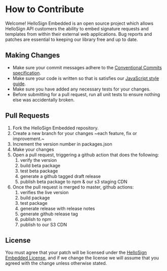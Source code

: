 # How to Contribute

Welcome! HelloSign Embedded is an open source project which allows HelloSign API customers the ability to embed signature requests and templates from within their external web applications. Bug reports and patches are essential to keeping our library free and up to date.

## Making Changes

* Make sure your commit messages adhere to the [Conventional Commits specification](https://conventionalcommits.org/).
* Make sure your code is written so that is satisfies our [JavaScript style guide](https://github.com/hellosign/javascript).
* Make sure you have added any necessary tests for your changes.
* Before submitting for a pull request, run all unit tests to ensure nothing else was accidentally broken.

## Pull Requests

1. Fork the HelloSign Embedded repository.
2. Create a new branch for your changes ~each feature, fix or improvement.~
3. Increment the version number in packages.json
4. Make your changes
5. Open a pull request, triggering a github action that does the following:
   1. verify the version
   2. build beta package
   3. test beta package
   4. generate a github tagged draft release
   5. publish beta package to npm & our s3 staging CDN
6. Once the pull request is merged to master, github actions:
   1. verifies the live version
   2. build package
   3. test package
   4. generate release with release notes
   5. generate github release tag
   6. publish to npm
   7. publish to our S3 CDN

## License

You must agree that your patch will be licensed under the [HelloSign Embedded License](../LICENSE.md), and if we change the license we will assume that you agreed with the change unless otherwise stated.
